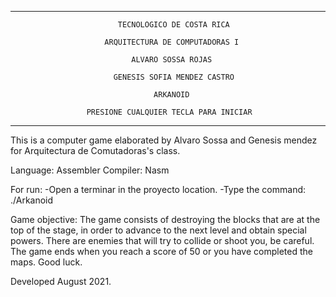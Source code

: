 ________________________________________________________________________________

                            TECNOLOGICO DE COSTA RICA                           

                         ARQUITECTURA DE COMPUTADORAS I                         

                               ALVARO SOSSA ROJAS                               

                           GENESIS SOFIA MENDEZ CASTRO                          

                                    ARKANOID                                    

                     PRESIONE CUALQUIER TECLA PARA INICIAR                      

________________________________________________________________________________



This is a computer game elaborated by Alvaro Sossa and Genesis mendez for Arquitectura de Comutadoras's class.

Language: Assembler
Compiler: Nasm

For run:
	-Open a terminar in the proyecto location.
	-Type the command: ./Arkanoid


Game objective:
	The game consists of destroying the blocks that are at the top of the stage,
	in order to advance to the next level and obtain special powers. 
	There are enemies that will try to collide or shoot you, be careful.
	The game ends when you reach a score of 50 or you have completed the maps.
	Good luck.

Developed August 2021.
